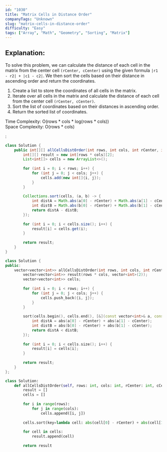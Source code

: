```yaml
---
id: "1030"
title: "Matrix Cells in Distance Order"
companyTags: "Unknown"
slug: "matrix-cells-in-distance-order"
difficulty: "Easy"
tags: ["Array", "Math", "Geometry", "Sorting", "Matrix"]
---
```


## Explanation:
To solve this problem, we can calculate the distance of each cell in the matrix from the center cell `(rCenter, cCenter)` using the given formula `|r1 - r2| + |c1 - c2|`. We then sort the cells based on their distance in ascending order and return the coordinates.

1. Create a list to store the coordinates of all cells in the matrix.
2. Iterate over all cells in the matrix and calculate the distance of each cell from the center cell `(rCenter, cCenter)`.
3. Sort the list of coordinates based on their distances in ascending order.
4. Return the sorted list of coordinates.

Time Complexity: O(rows * cols * log(rows * cols))  
Space Complexity: O(rows * cols)

:

```java
class Solution {
    public int[][] allCellsDistOrder(int rows, int cols, int rCenter, int cCenter) {
        int[][] result = new int[rows * cols][2];
        List<int[]> cells = new ArrayList<>();
        
        for (int i = 0; i < rows; i++) {
            for (int j = 0; j < cols; j++) {
                cells.add(new int[]{i, j});
            }
        }
        
        Collections.sort(cells, (a, b) -> {
            int distA = Math.abs(a[0] - rCenter) + Math.abs(a[1] - cCenter);
            int distB = Math.abs(b[0] - rCenter) + Math.abs(b[1] - cCenter);
            return distA - distB;
        });
        
        for (int i = 0; i < cells.size(); i++) {
            result[i] = cells.get(i);
        }
        
        return result;
    }
}
```

```cpp
class Solution {
public:
    vector<vector<int>> allCellsDistOrder(int rows, int cols, int rCenter, int cCenter) {
        vector<vector<int>> result(rows * cols, vector<int>(2));
        vector<vector<int>> cells;
        
        for (int i = 0; i < rows; i++) {
            for (int j = 0; j < cols; j++) {
                cells.push_back({i, j});
            }
        }
        
        sort(cells.begin(), cells.end(), [&](const vector<int>& a, const vector<int>& b) {
            int distA = abs(a[0] - rCenter) + abs(a[1] - cCenter);
            int distB = abs(b[0] - rCenter) + abs(b[1] - cCenter);
            return distA < distB;
        });
        
        for (int i = 0; i < cells.size(); i++) {
            result[i] = cells[i];
        }
        
        return result;
    }
};
```

```python
class Solution:
    def allCellsDistOrder(self, rows: int, cols: int, rCenter: int, cCenter: int) -> List[List[int]]:
        result = []
        cells = []
        
        for i in range(rows):
            for j in range(cols):
                cells.append([i, j])
        
        cells.sort(key=lambda cell: abs(cell[0] - rCenter) + abs(cell[1] - cCenter))
        
        for cell in cells:
            result.append(cell)
        
        return result
```